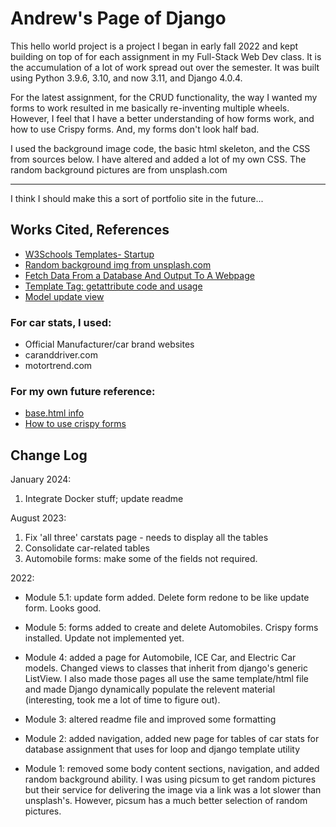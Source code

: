 # Andrew's Page of Django

This hello world project is a project I began in early fall 2022 and kept building on top of for each assignment in my Full-Stack Web Dev class. It is the accumulation of a lot of work spread out over the semester. It was built using Python 3.9.6, 3.10, and now 3.11, and Django 4.0.4.

For the latest assignment, for the CRUD functionality, the way I wanted my forms to work resulted in me basically re-inventing multiple wheels. However, I feel that I have a better understanding of how forms work, and how to use Crispy forms. And, my forms don't look half bad.

I used the background image code, the basic html skeleton, and the CSS from sources below. I have altered and added a lot of my own CSS. The random background pictures are from unsplash.com

-----
I think I should make this a sort of portfolio site in the future...


## Works Cited, References
* [W3Schools Templates- Startup](https://www.w3schools.com/w3css/tryw3css_templates_startup.htm)
* [Random background img from unsplash.com](https://source.unsplash.com/random/1366x768)
* [Fetch Data From a Database And Output To A Webpage](https://www.youtube.com/watch?v=H3joYTIRqKk)
* [Template Tag: getattribute code and usage](https://stackoverflow.com/a/1112236)
* [Model update view](https://www.geeksforgeeks.org/update-view-function-based-views-django/)


### For car stats, I used:
* Official Manufacturer/car brand websites 
* caranddriver.com
* motortrend.com

### For my own future reference:
* [base.html info](https://stackoverflow.com/questions/14720464/django-project-base-template)
* [How to use crispy forms](https://simpleisbetterthancomplex.com/tutorial/2018/11/28/advanced-form-rendering-with-django-crispy-forms.html#crispy-forms-layout-helpers)



## Change Log 
January 2024:
  1. Integrate Docker stuff; update readme

August 2023: 
  1. Fix 'all three' carstats page - needs to display all the tables
  2. Consolidate car-related tables
  3. Automobile forms:  make some of the fields not required.

2022:
* Module 5.1: update form added. Delete form redone to be like update form. Looks good.

* Module 5: forms added to create and delete Automobiles. Crispy forms installed. Update not implemented yet.

* Module 4: added a page for Automobile, ICE Car, and Electric Car models. Changed views to classes that inherit from django's generic ListView. I also made those pages all use the same template/html file and made Django dynamically populate the relevent material (interesting, took me a lot of time to figure out).

* Module 3: altered readme file and improved some formatting

* Module 2: added navigation, added new page for tables of car stats for database assignment that uses for loop and django template utility

* Module 1: removed some body content sections, navigation, and added random background ability. I was using picsum to get random pictures but their service for delivering the image via a link
was a lot slower than unsplash's. However, picsum has a much better selection of random pictures.